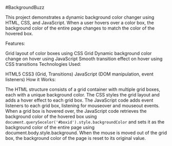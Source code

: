 #BackgroundBuzz

This project demonstrates a dynamic background color changer using HTML, CSS, and JavaScript. When a user hovers over a color box, the background color of the entire page changes to match the color of the hovered box.

Features:

Grid layout of color boxes using CSS Grid
Dynamic background color change on hover using JavaScript
Smooth transition effect on hover using CSS transitions
Technologies Used:

HTML5
CSS3 (Grid, Transitions)
JavaScript (DOM manipulation, event listeners)
How it Works:

The HTML structure consists of a grid container with multiple grid boxes, each with a unique background color.
The CSS styles the grid layout and adds a hover effect to each grid box.
The JavaScript code adds event listeners to each grid box, listening for mouseover and mouseout events.
When a grid box is hovered over, the JavaScript code retrieves the background color of the hovered box using ` document.querySecelor('#boxid').style.backgroundColor ` and sets it as the background color of the entire page using document.body.style.background.
When the mouse is moved out of the grid box, the background color of the page is reset to its original value.
